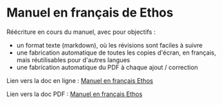 # Manuel en français de Ethos

Réécriture en cours du manuel, avec pour objectifs :

* un format texte (markdown), où les révisions sont faciles à suivre
* une fabrication automatique de toutes les copies d'écran, en français, mais réutilisables pour d'autres langues
* une fabrication automatique du PDF à chaque ajout / correction

Lien vers la doc en ligne :
[Manuel en français Ethos](https://frsky-rc.gitbook.io/manuel-francais-ethos)

Lien vers la doc PDF :
[Manuel en français Ethos](https://github.com/frsky-rc/ethos-manual/releases/download/1.5.15/ethos-french-manual.pdf)
